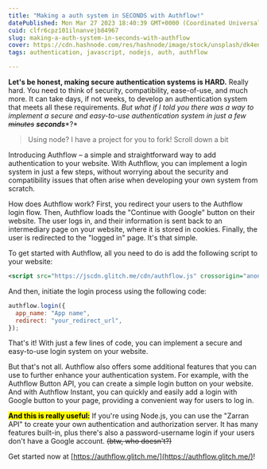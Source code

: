 ```yaml
---
title: "Making a auth system in SECONDS with Authflow!"
datePublished: Mon Mar 27 2023 18:40:39 GMT+0000 (Coordinated Universal Time)
cuid: clfr6cpz101ilnanvejb84967
slug: making-a-auth-system-in-seconds-with-authflow
cover: https://cdn.hashnode.com/res/hashnode/image/stock/unsplash/dk4en2rFOIE/upload/b5c7ee832589c761951fac2b5a483376.jpeg
tags: authentication, javascript, nodejs, auth, authflow

---
```


**Let's be honest, making secure authentication systems is HARD.** Really hard. You need to think of security, compatibility, ease-of-use, and much more. It can take days, if not weeks, to develop an authentication system that meets all these requirements. *But what if I told you there was a way to implement a secure and easy-to-use authentication system in just a few <s>minutes</s>* ***seconds****?*

> Using node? I have a project for you to fork! Scroll down a bit

Introducing Authflow – a simple and straightforward way to add authentication to your website. With Authflow, you can implement a login system in just a few steps, without worrying about the security and compatibility issues that often arise when developing your own system from scratch.

How does Authflow work? First, you redirect your users to the Authflow login flow. Then, Authflow loads the "Continue with Google" button on their website. The user logs in, and their information is sent back to an intermediary page on your website, where it is stored in cookies. Finally, the user is redirected to the "logged in" page. It's that simple.

To get started with Authflow, all you need to do is add the following script to your website:

```xml
<script src="https://jscdn.glitch.me/cdn/authflow.js" crossorigin="anonymous"></script>
```

And then, initiate the login process using the following code:

```javascript
authflow.login({
  app_name: "App name",
  redirect: "your_redirect_url",
});
```

That's it! With just a few lines of code, you can implement a secure and easy-to-use login system on your website.

But that's not all. Authflow also offers some additional features that you can use to further enhance your authentication system. For example, with the Authflow Button API, you can create a simple login button on your website. And with Authflow Instant, you can quickly and easily add a login with Google button to your page, providing a convenient way for users to log in.

**<mark>And this is really useful:</mark>** If you're using Node.js, you can use the "Zarran API" to create your own authentication and authorization server. It has many features built-in, plus there's also a password-username login if your users don't have a Google account. <s>(btw, who doesn't?)</s>

Get started now at [https://authflow.glitch.me/](https://authflow.glitch.me/)!